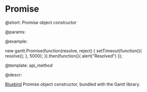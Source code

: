 Promise
=============

@short:
	Promise object constructor

@params:





@example:

new gantt.Promise(function(resolve, reject) {
	setTimeout(function(){
       resolve();
    }, 5000);
}).then(function(){
    alert("Resolved")
});



@template:	api_method

@descr:

[Bluebird](http://bluebirdjs.com/docs/why-bluebird.html) Promise object constructor, bundled with the Gantt library.
